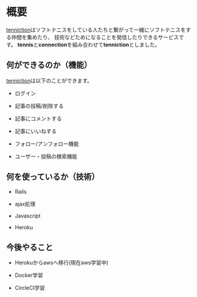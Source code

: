 # 概要
[tenniction](https://shrouded-headland-41043.herokuapp.com/)はソフトテニスをしている人たちと繋がって一緒にソフトテニスをする仲間を集めたり、
技術などためになることを発信したりできるサービスです。
**tennis**と**connection**を組み合わせて**tenniction**としました。

## 何ができるのか（機能）
[tenniction](https://shrouded-headland-41043.herokuapp.com/)は以下のことができます。

* ログイン

* 記事の投稿/削除する

* 記事にコメントする

* 記事にいいねする

* フォロー/アンフォロー機能

* ユーザー・投稿の検索機能

## 何を使っているか（技術）
* Rails

* ajax処理

* Javascript

* Heroku

## 今後やること
* Herokuからawsへ移行(現在aws学習中)

* Docker学習

* CircleCI学習